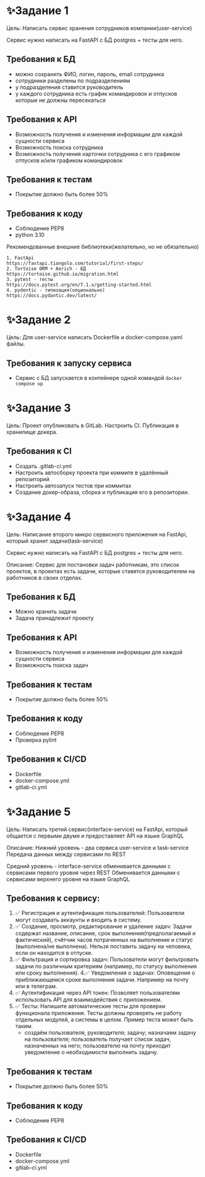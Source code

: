 # ✨Задание 1
Цель: Написать сервис хранения сотрудников компании(user-service)

Сервис нужно написать на FastAPI с БД postgres + тесты для него.

## Требования к БД
   - можно сохранить ФИО, логин, пароль, email сотрудника
   - сотрудники разделены по подразделениям
   - у подразделения ставится руководитель
   - у каждого сотрудника есть график командировок и отпусков которые не должны пересекаться

## Требования к API
   - Возможность получения и изменения информации для каждой сущности сервиса
   - Возможность поиска сотрудника
   - Возможность получения карточки сотрудника с его графиком отпусков и/или 
   графиком командировок

## Требования к тестам
   - Покрытие должно быть более 50%

## Требования к коду
   - Соблюдение PEP8
   - python 3.10

Рекомендованные внешние библиотеки(желательно, но не обязательно)
```
1. FastApi
https://fastapi.tiangolo.com/tutorial/first-steps/
2. Tortoise ORM + Aerich - БД
https://tortoise.github.io/migration.html
3. pytest - тесты
https://docs.pytest.org/en/7.1.x/getting-started.html
4. pydentic - типизация(опционально)
https://docs.pydantic.dev/latest/
```

# ✨Задание 2
Цель: Для user-service написать Dockerfile и docker-compose.yaml файлы.

## Требования к запуску сервиса
   - Сервис с БД запускается в контейнере одной командой ```docker compose up```

# ✨Задание 3
Цель:  Проект опубликовать в GitLab. Настроить CI. Публикация в хранилище докера.

## Требования к CI
   - Создать .gitlab-ci.yml
   - Настроить автосборку проекта при коммите в удалённый репозиторий
   - Настроить автозапуск тестов при коммитах
   - Создание докер-образа, сборка и публикация его в репозитории.

# ✨Задание 4
Цель: Написание второго микро сервисного приложения на FastApi, который хранит задачи(task-service)

Сервис нужно написать на FastAPI с БД postgres + тесты для него.

Описание: Сервис для постановки задач работникам, это список проектов, в проектах есть задачи, которые ставятся руководителем на работников в своих отделах.

## Требования к БД
   - Можно хранить задачи
   - Задача принадлежит проекту

## Требования к API
   - Возможность получения и изменения информации для каждой сущности сервиса
   - Возможность поиска задач

## Требования к тестам
   - Покрытие должно быть более 50%

## Требования к коду
   - Соблюдение PEP8
   - Проверка pylint

## Требования к CI/CD
   - Dockerfile
   - docker-compose.yml
   - gitlab-ci.yml

# ✨Задание 5

Цель: Написать третий сервис(interface-service) на FastApi, который общается с первыми двумя и предоставляет API на языке GraphQL

Описание: 
Нижний уровень - два сервиса user-service и task-service
Передача данных между сервисами по REST

Средний уровень - interface-service
обменивается данными с сервисами первого уровня через REST
Обменивается данными с сервисами верхнего уровня на языке GraphQL

## Требования к сервису:
   1. ✅ Регистрация и аутентификация пользователей: Пользователи могут создавать аккаунты и входить в систему.
   2. ✅ Создание, просмотр, редактирование и удаление задач: Задачи содержат название, описание, срок выполнения(предполагаемый и фактический), счётчик часов потраченных на выполнение и статус (выполнена/не выполнена).
Нельзя поставить задачу на человека, если он находится в отпуске.
   3. ✅ Фильтрация и сортировка задач: Пользователи могут фильтровать задачи по различным критериям (например, по статусу выполнения или сроку выполнения).
   4.✅ Уведомления о задачах: Оповещения о приближающемся сроке выполнения задачи.
 Например на почту или в телеграм.
   5. ✅ Аутентификация через API токен: Позволяет пользователям использовать API для взаимодействия с приложением.
   6. ✅ Тесты: Напишите автоматические тесты для проверки функционала приложения. Тесты должны проверять не работу отдельных модулей, а системы в целом.
      Пример теста может быть таким.
         - создаём пользователя, руководителя; задачу; назначаем задачу на пользователя; пользователь получает список задач, назначенных на него; пользователю на почту приходит уведомление о необходимости выполнить задачу.

## Требования к тестам
   - Покрытие должно быть более 50%

## Требования к коду
   - Соблюдение PEP8

## Требования к CI/CD
   - Dockerfile
   - docker-compose.yml
   - gitlab-ci.yml
